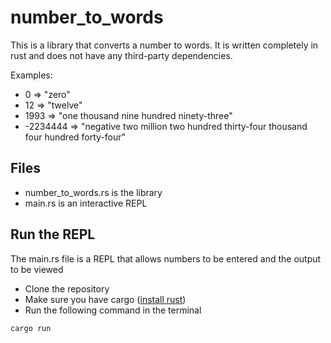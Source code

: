 # number_to_words
This is a library that converts a number to words. It is written completely in rust and does not have any third-party dependencies.

Examples:
- 0 => "zero"
- 12 => "twelve"
- 1993 => "one thousand nine hundred ninety-three"
- -2234444 => "negative two million two hundred thirty-four thousand four hundred forty-four"

## Files
- number_to_words.rs is the library
- main.rs is an interactive REPL

## Run the REPL
The main.rs file is a REPL that allows numbers to be entered and the output to be viewed
- Clone the repository
- Make sure you have cargo ([install rust](https://www.markdownguide.org))
- Run the following command in the terminal
```shell
cargo run
```
